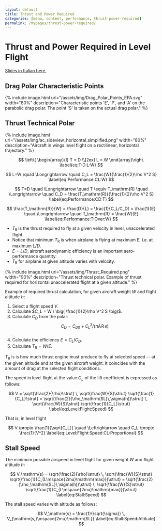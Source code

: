 ```yaml
---
layout: default
title: Thrust and Power Required
categories: [menu, content, performance, thrust-power-required]
permalink: /mypages/thrust-power-required/
---
```


# Thrust and Power Required in Level Flight

<p><a href="{{ site.url }}/assets/Polari_Tecniche.pdf">Slides in Italian here.</a></p>

## Drag Polar Characteristic Points

{% include image.html
  url="/assets/img/Drag_Polar_Points_EPA.svg"
  width="80%"
  description="Characteristic points 'E', 'P', and 'A' on the parabolic drag polar. The point 'S' is taken on the actual drag polar."
  %}

## Thrust Technical Polar

{% include image.html
  url="/assets/img/ac_sideview_horizontal_simplified.png"
  width="80%"
  description="Aircraft in wings level flight on a rectilinear, horizontal trajectory."
  %}

$$
\left\{
  \begin{array}{l}
  T = D \\[2ex]
  L = W
  \end{array}\right.
\label{eq:T:D:L:W}
$$

$$
L=W \quad \Longrightarrow \quad C_L = \frac{W}{\frac{1}{2}\rho V^2 S}
\label{eq:Performance:CL:W}
$$

$$
T=D \quad \Longrightarrow \quad T \equiv T_\mathrm{R} \quad \Longrightarrow \quad C_D = \frac{T_\mathrm{R}}{\frac{1}{2}\rho V^2 S}
\label{eq:Performance:CD:T}
$$

$$
\frac{T_\mathrm{R}}{W} = \frac{D}{L} = \frac{1}{C_L/C_D} = \frac{1}{E}
  \quad \Longrightarrow \quad T_\mathrm{R} = \frac{W}{E}
\label{eq:Performance:T:Over:W}
$$

- $T_\mathrm{R}$ is the thrust required to fly at a given velocity in level, unaccelerated flight.
- Notice that minimum $T_\mathrm{R}$ is when airplane is flying at maximum $E$, i.e. at maximum $L/D$.
- $E=L/D$, aircraft aerodynamic efficiency is an important aero-performance quantity.
- $T_\mathrm{R}$ for airplane at given altitude varies with velocity.

{% include image.html
  url="/assets/img/Thrust_Required.png"
  width="90%"
  description="Thrust technical polar. Example of thrust required for horizontal unaccelerated flight at a given altitude."
  %}

Example of required thrust calculation, for given aircraft weight $W$ and flight altitude $h$:

1. Select a flight speed $V$.
2. Calculate $C_L = W / \big( \frac{1}{2}\rho V^2 S \big)$.
3. Calculate $C_D$ from the polar: $$C_D = C_{D0} + C_L^2/\big( \pi \mathrm{A\!R} \, e \big)$$.
4. Calculate the efficiency $E = C_L/C_D$.
5. Calculate $T_\mathrm{R} = W/E$.

$T_\mathrm{R}$ is is how much thrust engine must produce to fly at selected speed -- at the given altitude
and at the given aircraft weight. It coincides with the amount of drag at the selected flight conditions.

The speed in level flight at the value $C_L$ of the lift coefficient is expressed as follows:

$$
V = \sqrt{\frac{2}{\rho}\strut} \, \sqrt{\frac{W}{S}\strut} \sqrt{\frac{1}{C_L}\strut}
  = \sqrt{\frac{2}{\rho_\mathrm{SL}\,\sigma(h)}\strut} \, \sqrt{\frac{W}{S}\strut} \sqrt{\frac{1}{C_L}\strut}
\label{eq:Level:Flight:Speed}
$$

That is, in level flight

$$
V \propto \frac{1}{\sqrt{C_L}} \quad \Leftrightarrow \quad C_L \propto \frac{1}{V^2}
\label{eq:Level:Flight:Speed:CL:Proportional}
$$

## Stall Speed

The minimum possible airspeed in level flight for given weight $W$ and flight altitude $h$:

$$
V_\mathrm{s} = \sqrt{\frac{2}{\rho}\strut} \, \sqrt{\frac{W}{S}\strut} \sqrt{\frac{1}{C_{L\mspace{2mu}\mathrm{max}}}\strut}
  = \sqrt{\frac{2}{\rho_\mathrm{SL}\,\sigma(h)}\strut} \, \sqrt{\frac{W}{S}\strut} \sqrt{\frac{1}{C_{L\mspace{2mu}\mathrm{max}}}\strut}
\label{eq:Stall:Speed}
$$

The stall speed varies with altitude as follows:

$$
V_\mathrm{s} =
  \frac{1}{\sqrt{\sigma}} \, V_{\mathrm{s,}\mspace{2mu}\mathrm{SL}}
\label{eq:Stall:Speed:Altitude}
$$
